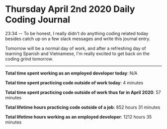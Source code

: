 # Thursday April 2nd 2020 Daily Coding Journal

23:34 -- To be honest, I really didn't do anything coding related today besides catch up on a few slack messages and write this journal entry.

Tomorrow will be a normal day of work,
and after a refreshing day of learning Spanish and Vietnamese, I'm really excited to get back on the coding grind tomorrow.
___
**Total time spent working as an employed developer today**: N/A

**Total time spent practicing code outside of work today**: 4 minutes

**Total time spent practicing code outside of work thus far in April 2020**: 57 minutes

**Total lifetime hours practicing code outside of a job**: 852 hours 31 minutes

**Total lifetime hours working as an employed developer**: 1212 hours 35 minutes